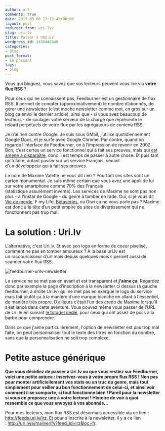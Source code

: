 ```yaml
---
author: art
comments: true
date: 2013-03-08 12:12:43+00:00
layout: post
redirect_from: uri-lv/
slug: uri-lv
title: Passer à URI.LV
wordpress_id: 1438448848
categories:
- Blog
post_format:
- En passant
tags:
- blog
---
```


Vous qui bloguez, vous savez que vos lecteurs peuvent vous lire via **votre flux RSS** ?

Pour ceux qui ne connaissent pas, Feedburner est un gestionnaire de flux RSS. Il permet de compter (approximativement) le nombre d’abonnés, de gérer une newsletter (c’est moche newsletter comme mot, en gros sur un blog ça envoi le dernier article), ainsi que - si vous avez beaucoup de lecteurs - de soulager votre serveur de la charge que représente le reload perpétuels de votre flux par les agrégateurs de contenu RSS.<!-- more -->

Je n’ai rien contre Google. Je suis sous GMail, j’utilise quotidiennement Google Docs, et je surfe avec Google Chrome. Par contre, quand on regarde l’interface de Feedburner, on à l’impression de revenir en 2002. Bon, c’est certes un service fonctionnel qui à fait ses preuves, mais qui [est amené à disparaître](http://techcrunch.com/2012/09/24/feedburner-experiencing-stat-issues-api-to-shut-down/), donc il est temps de passer à autre chose. Et puis tant qu'à faire, autant passer sur un service Français, venant d'un développeur qui à fait ses preuves.

Le nom de Maxime Valette ne vous dit rien ? Pourtant ses sites sont un carton monumental. Je suis même certain que vous avez une appli de lui sur votre smartphone comme 70% des Français (statistique assurément inventé). Les services de Maxime ne sont pas non plus - à l'instar de Google - du genre à tomber en rade. Oui, si je vous dit [Vie de merde](http://viedemerde.fr/), F my Life, [Betaseries](http://www.betaseries.com/), ou Diwi ça ne vous parle pas ? Maxime est donc à la tête d’un petit empire de sites de divertissement qui ne fonctionnent pas trop mal.



# La solution : Uri.lv



L'alternative, c'est Uri.lv. Et avec son logo en forme de coeur pixelisé, comment ne pas en tomber amoureux ? A la base uri.lv est un raccourcisseur d'url mais depuis quelques mois il permet aussi de scanner votre flux RSS.

![feedburner-urilv-newsletter](https://static.irz.fr/2013/02/feedburner-urilv-newsletter.png)

Le service ne se met pas en avant et est transparent et **j'aime ça**. Regardez donc par exemple la page d’inscription à la newsletter ci dessus (à gauche feedburner, à droite Uri.lv) qui ne met pas en exergue le logo du service mais fait plutôt ça à la manière d’une marque blanche en allant à l'essentiel, de manière très propre. D’ailleurs c’était l’un des credo de Maxime lorsqu’il s’est lancé dans cette aventure. Vous pouvez même vous passer de l’URL de Uri.lv en suivant [le tutoriel dédié](http://maxime.sh/migrer-rss-feedburner-uri-lv/), pour ceux qui ont assez de poils à la barbe pour comprendre.

Dans ce que j'aime particulièrement, l'option de newsletter est pas trop mal faite, on peut personnaliser tout le texte des titres en fonction du nombre, sans que la personnalisation ne soit trop complexe.



# Petite astuce générique



**Que vous décidiez de passer à Uri.lv ou que vous restiez sur Feedburner, voici une petite astuce : inscrivez-vous à votre propre flux RSS ! Non pas pour monter artificiellement vos stats ou un truc du genre, mais tout simplement pour veiller au bon fonctionnement de celui-ci, et ainsi voir comment il se comporte, si tout fonctionne bien ! Pareil pour la newsletter si vous en proposez une à votre lectorat ! Histoire de voir à quoi ressemble ce que vous envoyez à vos abonnés...**

Pour mes lecteurs, mon flux RSS est désormais accessible via ce lien : http://feeds.uri.lv/irz. Et pour s'inscrire à la newsletter, il y a ce lien : http://uri.lv/e/mailverify?feed_id=irz&loc=fr.


